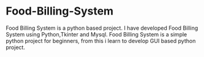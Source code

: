 # Food-Billing-System
Food Billing System is a python based project. I have developed Food Billing System using Python,Tkinter and Mysql. Food Billing System is a simple python project for beginners, from this i learn to develop GUI based python project.
